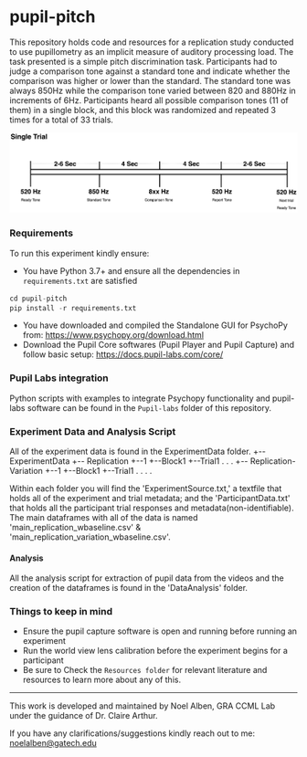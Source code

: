 # pupil-pitch
This repository holds code and resources for a replication study conducted to use pupillometry as an implicit measure of auditory processing load. The task presented is a simple pitch discrimination task. Participants had to judge a comparison tone against a standard tone and indicate whether the comparison was higher or lower than the standard. The standard tone was always 850Hz while the comparison tone varied between 820 and 880Hz in increments of 6Hz. Participants heard all possible comparison tones (11 of them) in a single block, and this block was randomized and repeated 3 times for a total of 33 trials.

![Flow Diagram](https://raw.githubusercontent.com/Computational-Cognitive-Musicology-Lab/pupil-pitch/main/images/TrialDiagram.png)
 
 ### Requirements
 To run this experiment kindly ensure:
-   You have Python 3.7+ and ensure all the dependencies in `requirements.txt` are satisfied 
 ```python
 cd pupil-pitch
pip install -r requirements.txt
```
-  You have downloaded and compiled the Standalone GUI for PsychoPy from:
https://www.psychopy.org/download.html
-  Download the Pupil Core softwares (Pupil Player and Pupil Capture) and follow basic setup:
https://docs.pupil-labs.com/core/

### Pupil Labs integration
Python scripts with examples to integrate Psychopy functionality and pupil-labs software can be found in the `Pupil-labs` folder of this repository.

### Experiment Data and Analysis Script 
All of the experiment data is found in the ExperimentData folder.
+-- ExperimentData
    +-- Replication
        +--1
          +--Block1
            +--Trial1
            .
            .
            .
    +-- Replication-Variation
        +--1
          +--Block1
            +--Trial1
            .
            .
            .
            .

Within each folder you will find the 'ExperimentSource.txt,' a textfile that holds all of the experiment and trial metadata; and the 'ParticipantData.txt' that holds all the participant trial responses and metadata(non-identifiable). 
The main dataframes with all of the data is named 'main_replication_wbaseline.csv' & 'main_replication_variation_wbaseline.csv'.

#### Analysis
 All the analysis script for extraction of pupil data from the videos and the creation of the dataframes is found in the 'DataAnalysis' folder.

### Things to keep in mind
- Ensure the pupil capture software is open and running before running an experiment
- Run the world view lens calibration before the experiment begins for a participant 
- Be sure to Check the `Resources folder` for relevant literature and resources to learn more about any of this.

***
This work is developed and maintained by Noel Alben, GRA CCML Lab under the guidance of Dr. Claire Arthur.

If you have any clarifications/suggestions kindly reach out to me: noelalben@gatech.edu
